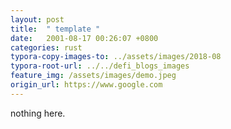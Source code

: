 ```yaml
---
layout: post
title:  " template "
date:   2001-08-17 00:26:07 +0800
categories: rust
typora-copy-images-to: ../assets/images/2018-08
typora-root-url: ../../defi_blogs_images
feature_img: /assets/images/demo.jpeg
origin_url: https://www.google.com
---
```




nothing here.





